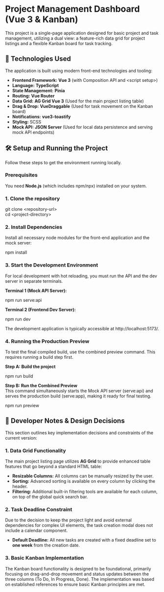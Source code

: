 # **Project Management Dashboard (Vue 3 & Kanban)**

This project is a single-page application designed for basic project and task management, utilizing a dual view: a feature-rich data grid for project listings and a flexible Kanban board for task tracking.

## **🚀 Technologies Used**

The application is built using modern front-end technologies and tooling:

- **Frontend Framework:** **Vue 3** (with Composition API and \<script setup\>)
- **Language:** **TypeScript**
- **State Management:** **Pinia**
- **Routing:** **Vue Router**
- **Data Grid:** **AG Grid Vue 3** (Used for the main project listing table)
- **Drag & Drop:** **VueDraggable** (Used for task movement on the Kanban board)
- **Notifications:** **vue3-toastify**
- **Styling:** SCSS
- **Mock API:** **JSON Server** (Used for local data persistence and serving mock API endpoints)

## **🛠️ Setup and Running the Project**

Follow these steps to get the environment running locally.

### **Prerequisites**

You need **Node.js** (which includes npm/npx) installed on your system.

### **1\. Clone the repository**

git clone \<repository-url\>  
cd \<project-directory\>

### **2\. Install Dependencies**

Install all necessary node modules for the front-end application and the mock server:

npm install

### **3\. Start the Development Environment**

For local development with hot reloading, you must run the API and the dev server in separate terminals.

**Terminal 1 (Mock API Server):**

npm run serve:api

**Terminal 2 (Frontend Dev Server):**

npm run dev

The development application is typically accessible at http://localhost:5173/.

### **4\. Running the Production Preview**

To test the final compiled build, use the combined preview command. This requires running a build step first.

**Step A: Build the project**

npm run build

**Step B: Run the Combined Preview**  
This command simultaneously starts the Mock API server (serve:api) and serves the production build (serve:app), making it ready for final testing.

npm run preview

## **📝 Developer Notes & Design Decisions**

This section outlines key implementation decisions and constraints of the current version:

### **1\. Data Grid Functionality**

The main project listing page utilizes **AG Grid** to provide enhanced table features that go beyond a standard HTML table:

- **Resizable Columns:** All columns can be manually resized by the user.
- **Sorting:** Advanced sorting is available on every column by clicking the header.
- **Filtering:** Additional built-in filtering tools are available for each column, on top of the global quick search bar.

### **2\. Task Deadline Constraint**

Due to the decision to keep the project light and avoid external dependencies for complex UI elements, the task creation modal does not include a calendar component.

- **Default Deadline:** All new tasks are created with a fixed deadline set to **one week** from the creation date.

### **3\. Basic Kanban Implementation**

The Kanban board functionality is designed to be foundational, primarily focusing on drag-and-drop movement and status updates between the three columns (To Do, In Progress, Done). The implementation was based on established references to ensure basic Kanban principles are met.
